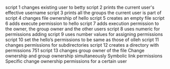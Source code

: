 script 1 changes existing user to betty
script 2 prints the current user's effective username
script 3 prints all the groups the current user is part of
script 4 changes file ownership of hello
script 5 creates an empty file
script 6 adds execute permission to hello
script 7 adds execution permission to the owner, the group owner and the other users
script 8 uses numeric for permissions adding
script 9 uses number values for assigning permissions
script 10 set the hello’s permissions to be same as those of olleh
script 11 changes permissions for subdirectories
script 12 creates a directory with permissions 751
script 13 changes group owner of the file
Change ownership and group ownership simultaneously
Symbolic link permissions
Specific change ownership permissions for a certain user
